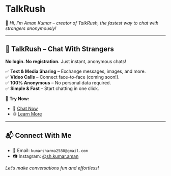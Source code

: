 # TalkRush 

👋 *Hi, I’m Aman Kumar – creator of TalkRush, the fastest way to chat with strangers anonymously!*  

---

## 🌟 **TalkRush – Chat With Strangers**  
**No login. No registration.** Just instant, anonymous chats!  

✅ **Text & Media Sharing** – Exchange messages, images, and more.  
✅ **Video Calls** – Connect face-to-face (coming soon!).  
✅ **100% Anonymous** – No personal data required.  
✅ **Simple & Fast** – Start chatting in one click.  

🔗 **Try Now:**  
- 💬 [Chat Now](https://shkumaraman.github.io/chat/app.html)  
- 🌐 [Learn More](https://shkumaraman.github.io/chat/index.html)  

---

## 📬 **Connect With Me**  
- 📧 Email: `kumarsharma2580@gmail.com`    
- 📷 Instagram: [@sh.kumar.aman](https://instagram.com/sh.kumar.aman)  

*Let’s make conversations fun and effortless!*
